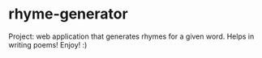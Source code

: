 # rhyme-generator
Project: web application that generates rhymes for a given word. Helps in writing poems! Enjoy! :)
